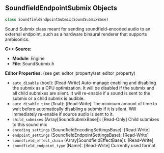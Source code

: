 ## SoundfieldEndpointSubmix Objects

```python
class SoundfieldEndpointSubmix(SoundSubmixBase)
```

Sound Submix class meant for sending soundfield-encoded audio to an external endpoint, such as a hardware binaural renderer that supports ambisonics.

**C++ Source:**

- **Module**: Engine
- **File**: SoundSubmix.h

**Editor Properties:** (see get_editor_property/set_editor_property)

- ``auto_disable`` (bool):  [Read-Write] Auto-manage enabling and disabling the submix as a CPU optimization. It will be disabled if the submix and all child submixes are silent. It will re-enable if a sound is sent to the submix or a child submix is audible.
- ``auto_disable_time`` (float):  [Read-Write] The minimum amount of time to wait before automatically disabling a submix if it is silent. Will immediately re-enable if source audio is sent to it.
- ``child_submixes`` (Array[SoundSubmixBase]):  [Read-Only] Child submixes to this sound mix
- ``encoding_settings`` (SoundfieldEncodingSettingsBase):  [Read-Write]
- ``endpoint_settings`` (SoundfieldEndpointSettingsBase):  [Read-Write]
- ``soundfield_effect_chain`` (Array[SoundfieldEffectBase]):  [Read-Write]
- ``soundfield_endpoint_type`` (Name):  [Read-Write] Currently used format.

<a id="unreal.SpectatorPawn"></a>